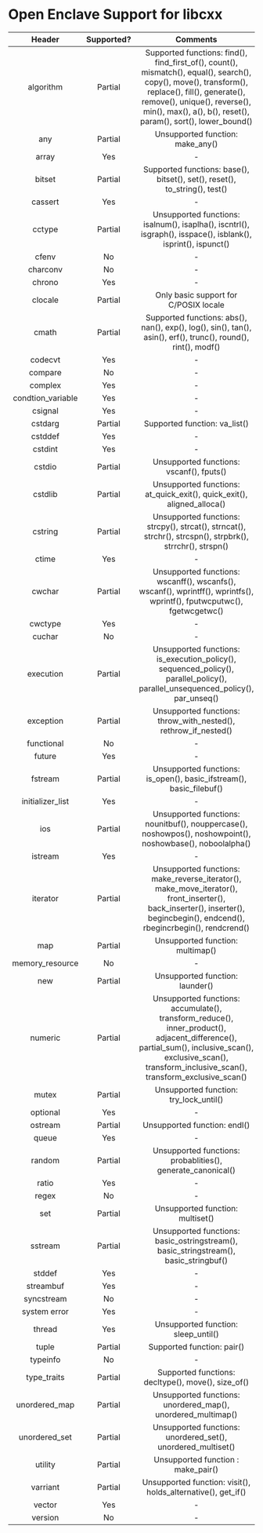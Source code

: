 # Open Enclave Support for libcxx

Header | Supported? | Comments |
:---:|:---:|:---:|
algorithm | Partial | Supported functions: find(), find_first_of(), count(), mismatch(), equal(), search(), copy(), move(), transform(), replace(), fill(), generate(), remove(), unique(), reverse(), min(), max(), a(), b(), reset(), param(), sort(), lower_bound() |
any | Partial | Unsupported function: make_any() |
array | Yes | - |
bitset | Partial | Supported functions: base(), bitset(), set(), reset(), to_string(), test() |
cassert | Yes | - |
cctype | Partial | Unsupported functions: isalnum(), isaplha(), iscntrl(), isgraph(), isspace(), isblank(), isprint(), ispunct() |
cfenv | No | - |
charconv | No | - |
chrono | Yes | - |
clocale | Partial | Only basic support for C/POSIX locale |
cmath | Partial | Supported functions: abs(), nan(), exp(), log(), sin(), tan(), asin(), erf(), trunc(), round(), rint(), modf() |
codecvt | Yes | - |
compare | No | - |
complex | Yes | - |
condtion_variable | Yes | - |
csignal | Yes | - |
cstdarg | Partial | Supported function: va_list() |
cstddef | Yes | - |
cstdint | Yes | - |
cstdio | Partial | Unsupported functions: vscanf(), fputs() |
cstdlib | Partial | Unsupported functions: at_quick_exit(), quick_exit(), aligned_alloca() |
cstring | Partial | Unsupported functions: strcpy(), strcat(), strncat(), strchr(), strcspn(), strpbrk(), strrchr(), strspn() |
ctime | Yes | - |
cwchar | Partial | Unsupported functions: wscanff(), wscanfs(), wscanf(), wprintff(), wprintfs(), wprintf(), fputwcputwc(), fgetwcgetwc() |
cwctype | Yes | - |
cuchar | No | - |
execution | Partial | Unsupported functions: is_execution_policy(), sequenced_policy(), parallel_policy(), parallel_unsequenced_policy(), par_unseq() |
exception | Partial | Unsupported functions: throw_with_nested(), rethrow_if_nested() |
functional | No | - |
future | Yes | - |
fstream | Partial | Unsupported functions: is_open(), basic_ifstream(), basic_filebuf() |
initializer_list | Yes | - |
ios | Partial | Unsupported functions: nounitbuf(), nouppercase(), noshowpos(), noshowpoint(), noshowbase(), noboolalpha() |
istream | Yes | - |
iterator | Partial | Unsupported functions: make_reverse_iterator(), make_move_iterator(), front_inserter(), back_inserter(), inserter(), begincbegin(),  endcend(), rbegincrbegin(), rendcrend() |
map | Partial | Unsupported function: multimap() |
memory_resource | No | - |
new | Partial | Unsupported function: launder() |
numeric | Partial | Unsupported functions: accumulate(), transform_reduce(), inner_product(), adjacent_difference(), partial_sum(), inclusive_scan(), exclusive_scan(), transform_inclusive_scan(), transform_exclusive_scan() |
mutex | Partial | Unsupported function: try_lock_until() |
optional | Yes | - |
ostream | Partial | Unsupported function: endl() |
queue | Yes | - |
random | Partial | Unsupported functions: probablities(), generate_canonical() |
ratio | Yes | - |
regex | No | - |
set | Partial | Unsupported function: multiset() |
sstream | Partial | Unsupported functions: basic_ostringstream(), basic_stringstream(), basic_stringbuf() |
stddef | Yes |  - |
streambuf | Yes | - |
syncstream | No | - |
system error | Yes | - |
thread | Yes | Unsupported function: sleep_until() |
tuple | Partial | Supported function: pair() |
typeinfo | No | - |
type_traits | Partial | Supported functions: decltype(), move(), size_of() |
unordered_map | Partial | Unsupported functions: unordered_map(), unordered_multimap() |
unordered_set | Partial | Unsupported functions: unordered_set(), unordered_multiset() |
utility | Partial | Unsupported function : make_pair() |
varriant | Partial | Unsupported function: visit(), holds_alternative(), get_if() |
vector | Yes | - |
version | No | - |
